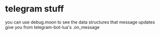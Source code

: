 # telegram stuff
you can use debug.moon to see the data structures that message updates give you from telegram-bot-lua's .on_message
